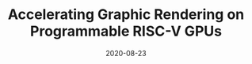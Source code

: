 ---
title: "Accelerating Graphic Rendering on Programmable RISC-V GPUs"
authors: "Blaise Tine, Varun Saxena, Santosh Srivatsan, Joshua R. Simpson, Fadi Alzammar, Liam Paul Cooper, Sam Jijina, Swetha Rajagoplan, Tejaswini Anand Kumar, Jeff Young, Hyesoon Kim"
collection: publications
date: 2020-08-23
venue: "IEEE Hot Chips 34 Symposium (HCS)"
venue_type: conference
citation: "Blaise Tine, Varun Saxena, Santosh Srivatsan, Joshua R. Simpson, Fadi Alzammar, Liam Paul Cooper, Sam Jijina, Swetha Rajagoplan, Tejaswini Anand Kumar, Jeff Young, Hyesoon Kim. Accelerating Graphic Rendering on Programmable RISC-V GPUs. In Proceedings of the 2022 IEEE Hot Chips 34 Symposium (HCS)"
---